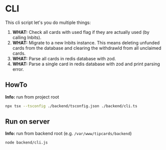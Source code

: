 # CLI

This cli script let's you do multiple things:

1. **WHAT:** Check all cards with used flag if they are actually used (by calling lnbits).
2. **WHAT:** Migrate to a new lnbits instance. This means deleting unfunded cards from the database and clearing the withdrawId from all unclaimed cards.
3. **WHAT:** Parse all cards in redis database with zod.
4. **WHAT:** Parse a single card in redis database with zod and print parsing error.

## HowTo

**Info:** run from project root

```bash
npx tsx --tsconfig ./backend/tsconfig.json ./backend/cli.ts
```

## Run on server

**Info:** run from backend root (e.g. `/var/www/tipcards/backend`)

```bash
node backend/cli.js
```
